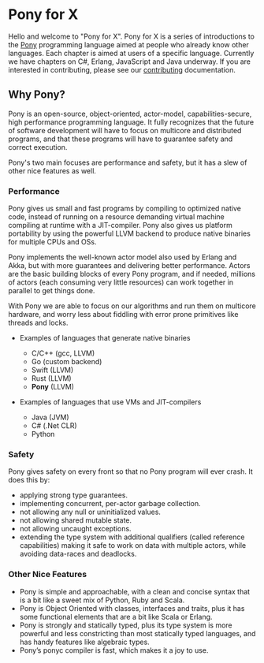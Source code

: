 # Pony for X

Hello and welcome to "Pony for X". Pony for X is a series of introductions to
the [Pony](http://www.ponylang.org) programming language aimed at people who
already know other languages. Each chapter is aimed at users of a specific
language. Currently we have chapters on C#, Erlang, JavaScript and Java
underway. If you are interested in contributing, please see our
[contributing](CONTRIBUTING.md) documentation.

## Why Pony?

Pony is an open-source, object-oriented, actor-model, capabilities-secure, high performance programming language. It fully recognizes that the future of software development will have to focus on multicore and distributed programs, and that these programs will have to guarantee safety and correct execution.

Pony's two main focuses are performance and safety, but it has a slew of other nice features as well.

### Performance

Pony gives us small and fast programs by compiling to optimized native code, instead of running on a resource demanding virtual machine compiling at runtime with a JIT-compiler. Pony also gives us platform portability by using the powerful LLVM backend to produce native binaries for multiple CPUs and OSs.

Pony implements the well-known actor model also used by Erlang and Akka, but with more guarantees and delivering better performance. Actors are the basic building blocks of every Pony program, and if needed, millions of actors (each consuming very little resources) can work together in parallel to get things done.

With Pony we are able to focus on our algorithms and run them on multicore hardware, and worry less about fiddling with error prone primitives like threads and locks.

 * Examples of languages that generate native binaries
    * C/C++ (gcc, LLVM)
    * Go (custom backend)
    * Swift (LLVM)
    * Rust (LLVM)
    * **Pony** (LLVM)

 * Examples of languages that use VMs and JIT-compilers
     * Java (JVM)
     * C# (.Net CLR)
     * Python

### Safety

Pony gives safety on every front so that no Pony program will ever crash. It does this by:

 * applying strong type guarantees.
 * implementing concurrent, per-actor garbage collection.
 * not allowing any null or uninitialized values.
 * not allowing shared mutable state.
 * not allowing uncaught exceptions.
 * extending the type system with additional qualifiers (called reference capabilities) making it safe to work on data with multiple actors, while avoiding data-races and deadlocks.

### Other Nice Features

 * Pony is simple and approachable, with a clean and concise syntax that is a bit like a sweet mix of Python, Ruby and Scala.
 * Pony is Object Oriented with classes, interfaces and traits, plus it has some functional elements that are a bit like Scala or Erlang.
 * Pony is strongly and statically typed, plus its type system is more powerful and less constricting than most statically typed languages, and has handy features like algebraic types.
 * Pony’s ponyc compiler is fast, which makes it a joy to use.
